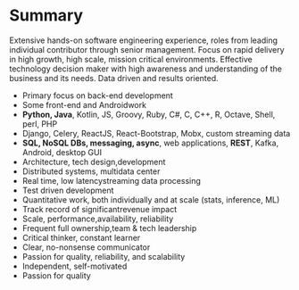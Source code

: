 # Summary

Extensive hands-on software engineering experience, roles from leading individual contributor through senior management. Focus on rapid delivery in high growth, high scale, mission critical environments. Effective technology decision maker with high awareness and understanding of the business and its needs. Data driven and results oriented.

* Primary focus on back-end development
* Some front-end and Androidwork 
* **Python, Java**, Kotlin, JS, Groovy, Ruby, C#, C, C++, R, Octave, Shell, perl, PHP
* Django, Celery, ReactJS, React-Bootstrap, Mobx, custom streaming data
* **SQL, NoSQL DBs, messaging, async**, web applications, **REST**, Kafka, Android, desktop GUI 
* Architecture, tech design,development
* Distributed systems, multidata center
* Real time, low latencystreaming data processing
* Test driven development
* Quantitative work, both individually and at scale (stats, inference, ML)
* Track record of significantrevenue impact 
* Scale, performance,availability, reliability
* Frequent full ownership,team & tech leadership
* Critical thinker, constant learner
* Clear, no-nonsense communicator
* Passion for quality, reliability, and scalability
* Independent, self-motivated
* Passion for quality

